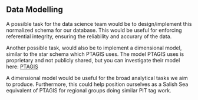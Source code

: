 ## Data Modelling 

A possible task for the data science team would be to design/implement this normalized schema for our database. This would be useful for enforcing referential integrity, ensuring the reliability and accurary of the data.

Another possible task, would also be to implement a dimensional model, similar to the star schema which PTAGIS uses. The model PTAGIS uses is proprietary and not publicly shared, but you can investigate their model here: 
[PTAGIS](https://www.ptagis.org/welcome)

A dimensional model would be useful for the broad analytical tasks we aim to produce. Furthermore, this could help position ourselves as a Salish Sea equivalent of PTAGIS for regional groups doing similar PIT tag work. 
